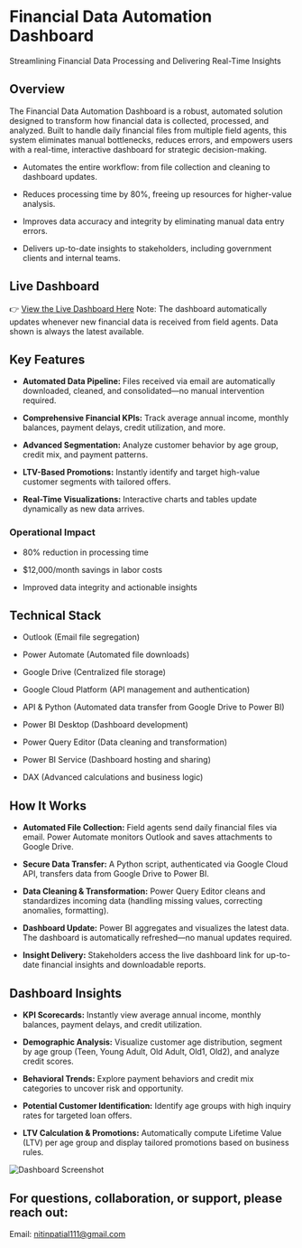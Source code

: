 # Financial Data Automation Dashboard

Streamlining Financial Data Processing and Delivering Real-Time Insights

## Overview

The Financial Data Automation Dashboard is a robust, automated solution designed to transform how financial data is collected, processed, and analyzed. Built to handle daily financial files from multiple field agents, this system eliminates manual bottlenecks, reduces errors, and empowers users with a real-time, interactive dashboard for strategic decision-making.

* Automates the entire workflow: from file collection and cleaning to dashboard updates.

* Reduces processing time by 80%, freeing up resources for higher-value analysis.

* Improves data accuracy and integrity by eliminating manual data entry errors.

* Delivers up-to-date insights to stakeholders, including government clients and internal teams.

## Live Dashboard

👉 [View the Live Dashboard Here](https://app.powerbi.com/reportEmbed?reportId=875d06e5-8d30-4d0e-b4bb-254fb1efdbfa&autoAuth=true&ctid=850aa78d-94e1-4bc6-9cf3-8c11b530701c)
Note: The dashboard automatically updates whenever new financial data is received from field agents. Data shown is always the latest available.

## Key Features

* **Automated Data Pipeline:** Files received via email are automatically downloaded, cleaned, and consolidated—no manual intervention required.

* **Comprehensive Financial KPIs:** Track average annual income, monthly balances, payment delays, credit utilization, and more.

* **Advanced Segmentation:** Analyze customer behavior by age group, credit mix, and payment patterns.

* **LTV-Based Promotions:** Instantly identify and target high-value customer segments with tailored offers.

* **Real-Time Visualizations:** Interactive charts and tables update dynamically as new data arrives.

### Operational Impact

* 80% reduction in processing time

* $12,000/month savings in labor costs

* Improved data integrity and actionable insights

## Technical Stack

* Outlook (Email file segregation)

* Power Automate (Automated file downloads)

* Google Drive (Centralized file storage)

* Google Cloud Platform (API management and authentication)

* API & Python (Automated data transfer from Google Drive to Power BI)

* Power BI Desktop (Dashboard development)

* Power Query Editor (Data cleaning and transformation)

* Power BI Service (Dashboard hosting and sharing)

* DAX (Advanced calculations and business logic)

## How It Works

* **Automated File Collection:** Field agents send daily financial files via email. Power Automate monitors Outlook and saves attachments to Google Drive.

* **Secure Data Transfer:** A Python script, authenticated via Google Cloud API, transfers data from Google Drive to Power BI.

* **Data Cleaning & Transformation:** Power Query Editor cleans and standardizes incoming data (handling missing values, correcting anomalies, formatting).

* **Dashboard Update:** Power BI aggregates and visualizes the latest data. The dashboard is automatically refreshed—no manual updates required.

* **Insight Delivery:** Stakeholders access the live dashboard link for up-to-date financial insights and downloadable reports.

## Dashboard Insights

* **KPI Scorecards:** Instantly view average annual income, monthly balances, payment delays, and credit utilization.

* **Demographic Analysis:** Visualize customer age distribution, segment by age group (Teen, Young Adult, Old Adult, Old1, Old2), and analyze credit scores.

* **Behavioral Trends:** Explore payment behaviors and credit mix categories to uncover risk and opportunity.

* **Potential Customer Identification:** Identify age groups with high inquiry rates for targeted loan offers.

* **LTV Calculation & Promotions:** Automatically compute Lifetime Value (LTV) per age group and display tailored promotions based on business rules.

![Dashboard Screenshot]()


## For questions, collaboration, or support, please reach out:

Email: [nitinpatial111@gmail.com](mailto:nitinpatial111@gmail.com)
